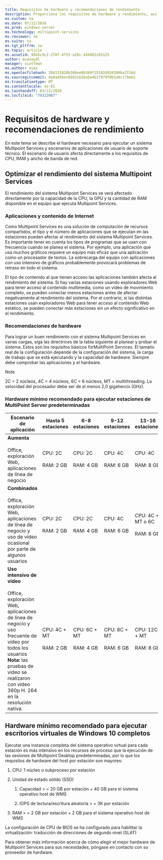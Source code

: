```yaml
---
title: Requisitos de hardware y recomendaciones de rendimiento
description: Proporciona los requisitos de hardware y rendimiento, así como recomendaciones para Multipoint Services
ms.custom: na
ms.date: 07/22/2016
ms.prod: windows-server
ms.technology: multipoint-services
ms.reviewer: na
ms.suite: na
ms.tgt_pltfrm: na
ms.topic: article
ms.assetid: 99a5c9c2-270f-4753-a28c-434882c03125
author: evaseydl
manager: scottman
ms.author: evas
ms.openlocfilehash: 284131028b308ee86389f25102d934390ba2f16d
ms.sourcegitcommit: 0a0a45bec6583162ba5e4b17979f0b5a0c179ab2
ms.translationtype: MT
ms.contentlocale: es-ES
ms.lasthandoff: 03/13/2020
ms.locfileid: "79322087"
---
```

# <a name="hardware-requirements-and-performance-recommendations"></a>Requisitos de hardware y recomendaciones de rendimiento
En este tema se describe el hardware necesario para ejecutar un sistema Multipoint Services y escenarios de aplicaciones de usuario de soporte técnico. El escenario de usuario afecta directamente a los requisitos de CPU, RAM y ancho de banda de red.  

## <a name="optimize-multipoint-services-system-performance"></a>Optimizar el rendimiento del sistema Multipoint Services  
El rendimiento del sistema Multipoint Services se verá afectado directamente por la capacidad de la CPU, la GPU y la cantidad de RAM disponible en el equipo que ejecuta Multipoint Services.  
  
### <a name="applications-and-internet-content"></a>Aplicaciones y contenido de Internet  
Como Multipoint Services es una solución de computación de recursos compartidos, el tipo y el número de aplicaciones que se ejecutan en las estaciones pueden afectar al rendimiento del sistema Multipoint Services. Es importante tener en cuenta los tipos de programas que se usan con frecuencia cuando se planea el sistema. Por ejemplo, una aplicación que usa muchos gráficos requiere un equipo más eficaz que una aplicación como un procesador de textos. La sobrecarga del equipo con aplicaciones con uso intensivo de gráficos probablemente provocará problemas de retraso en todo el sistema.  
  
El tipo de contenido al que tienen acceso las aplicaciones también afecta al rendimiento del sistema. Si hay varias estaciones usando exploradores Web para tener acceso al contenido multimedia, como un vídeo de movimiento completo, se pueden conectar menos estaciones antes de afectar negativamente al rendimiento del sistema. Por el contrario, si las distintas estaciones usan exploradores Web para tener acceso al contenido Web estático, se pueden conectar más estaciones sin un efecto significativo en el rendimiento.  
  
### <a name="hardware-recommendations"></a>Recomendaciones de hardware  
Para lograr un buen rendimiento con el sistema Multipoint Services en varias cargas, siga las directrices de la tabla siguiente al planear y probar el sistema. Estos son los requisitos básicos forMultiPoint Services. El tamaño real de la configuración depende de la configuración del sistema, la carga de trabajo que se está ejecutando y la capacidad de hardware. Siempre debe comprobar las aplicaciones y el hardware.  
  
> [!NOTE]  
> 2C = 2 núcleos, 4C = 4 núcleos, 6C = 6 núcleos, MT = multithreading. La velocidad del procesador debe ser de al menos 2,0 gigahercio (GHz).  
  
### <a name="minimum-recommended-hardware-for-running-default-multipoint-server-stations"></a>Hardware mínimo recomendado para ejecutar estaciones de MultiPoint Server predeterminadas  
  
|Escenario de aplicación|Hasta 5 estaciones|6-8 estaciones|9-12 estaciones|13-16 estaciones|17-20 estaciones|21-24 estaciones|  
|------------------------|----------------------|-------------------|------------------|-------------------|-------------------|-----------------|  
|**Aumenta**<br /><br />Office, exploración Web, aplicaciones de línea de negocio|CPU: 2C<br /><br />RAM: 2 GB|CPU: 2C<br /><br />RAM: 4 GB|CPU: 4C<br /><br />RAM: 6 GB|CPU: 4C<br /><br />RAM: 8 GB|CPU: 4C + MT o 6C<br /><br />RAM: 10 GB| CPU: 6C + MT<br /><br />RAM: 12 GB|
|**Combinados**<br /><br />Office, exploración Web, aplicaciones de línea de negocio y uso de vídeo ocasional por parte de algunos usuarios|CPU: 2C<br /><br />RAM: 2 GB|CPU: 2C<br /><br />RAM: 4 GB|CPU: 4C<br /><br />RAM: 6 GB|CPU: 4C + MT o 6C<br /><br />RAM: 8 GB|CPU: 6C + MT<br /><br />RAM: 10 GB| CPU: 6C + MT<br /><br />RAM: 12 GB| 
|**Uso intensivo de vídeo**<br /><br />Office, exploración Web, aplicaciones de línea de negocio y uso frecuente de vídeo por todos los usuarios **Nota:** las pruebas de vídeo se realizaron con vídeo 360p H. 264 en la resolución nativa.|CPU: 4C + MT<br /><br />RAM: 2 GB|CPU: 6C + MT<br /><br />RAM: 4 GB|CPU: 8C + MT<br /><br />RAM: 6 GB|CPU: 12C + MT<br /><br />RAM: 8 GB|CPU: 16C + MT<br /><br />RAM: 10 GB<br /><br />-Cliente ligero: RemoteFX<br />-Vídeo USB no recomendado| CPU: 20C + MT<br /><br />RAM: 12 GB<br /><br />-Cliente ligero: RemoteFX<br />-Vídeo USB no recomendado|   
  
## <a name="minimum-recommended-hardware-for-running-full-windows-10-virtual-desktops"></a>Hardware mínimo recomendado para ejecutar escritorios virtuales de Windows 10 completos  
Ejecutar una instancia completa del sistema operativo virtual para cada estación es más intensivo en los recursos de proceso que la ejecución de las sesiones de Multipoint Desktop predeterminadas, por lo que los requisitos de hardware del host por estación son mayores:  
  
1.  CPU: 1 núcleo o subproceso por estación  
  
2.  Unidad de estado sólido (SSD)  
  
    1.  Capacidad > = 20 GB por estación + 40 GB para el sistema operativo host de WMS  
  
    2.  IOPS de lectura/escritura aleatoria > = 3K por estación  
  
3.  RAM > = 2 GB por estación + 2 GB para el sistema operativo host de WMS  
  
La configuración de CPU de BIOS se ha configurado para habilitar la virtualización: traducción de direcciones de segundo nivel (SLAT)  
  
Para obtener más información acerca de cómo elegir el mejor hardware de Multipoint Services para sus necesidades, póngase en contacto con su proveedor de hardware.  